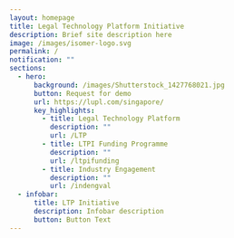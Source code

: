```yaml
---
layout: homepage
title: Legal Technology Platform Initiative
description: Brief site description here
image: /images/isomer-logo.svg
permalink: /
notification: ""
sections:
  - hero:
      background: /images/Shutterstock_1427768021.jpg
      button: Request for demo
      url: https://lupl.com/singapore/
      key_highlights:
        - title: Legal Technology Platform
          description: ""
          url: /LTP
        - title: LTPI Funding Programme
          description: ""
          url: /ltpifunding
        - title: Industry Engagement
          description: ""
          url: /indengval
  - infobar:
      title: LTP Initiative
      description: Infobar description
      button: Button Text
---
```

